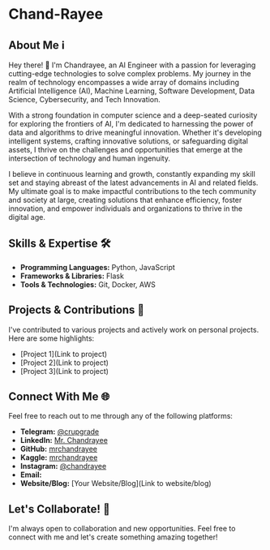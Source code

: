 # Chand-Rayee

## About Me ℹ️

Hey there! 👋 I'm Chandrayee, an AI Engineer with a passion for leveraging cutting-edge technologies to solve complex problems. My journey in the realm of technology encompasses a wide array of domains including Artificial Intelligence (AI), Machine Learning, Software Development, Data Science, Cybersecurity, and Tech Innovation.

With a strong foundation in computer science and a deep-seated curiosity for exploring the frontiers of AI, I'm dedicated to harnessing the power of data and algorithms to drive meaningful innovation. Whether it's developing intelligent systems, crafting innovative solutions, or safeguarding digital assets, I thrive on the challenges and opportunities that emerge at the intersection of technology and human ingenuity.

I believe in continuous learning and growth, constantly expanding my skill set and staying abreast of the latest advancements in AI and related fields. My ultimate goal is to make impactful contributions to the tech community and society at large, creating solutions that enhance efficiency, foster innovation, and empower individuals and organizations to thrive in the digital age.




## Skills & Expertise 🛠️
- **Programming Languages:** Python, JavaScript
- **Frameworks & Libraries:** Flask
- **Tools & Technologies:** Git, Docker, AWS

## Projects & Contributions 💼
I've contributed to various projects and actively work on personal projects. Here are some highlights:
- [Project 1](Link to project)
- [Project 2](Link to project)
- [Project 3](Link to project)

## Connect With Me 🌐
Feel free to reach out to me through any of the following platforms:
- **Telegram:** [@crupgrade](https://t.me/crupgrade)
- **LinkedIn:** [Mr. Chandrayee](https://www.linkedin.com/in/mrchandrayee/)
- **GitHub:** [mrchandrayee](https://github.com/mrchandrayee)
- **Kaggle:** [mrchandrayee](https://www.kaggle.com/mrchandrayee)
- **Instagram:** [@chandrayee](https://www.instagram.com/chandrayee/)
- **Email:** 
- **Website/Blog:** [Your Website/Blog](Link to website/blog)

## Let's Collaborate! 🤝
I'm always open to collaboration and new opportunities. Feel free to connect with me and let's create something amazing together!


```

